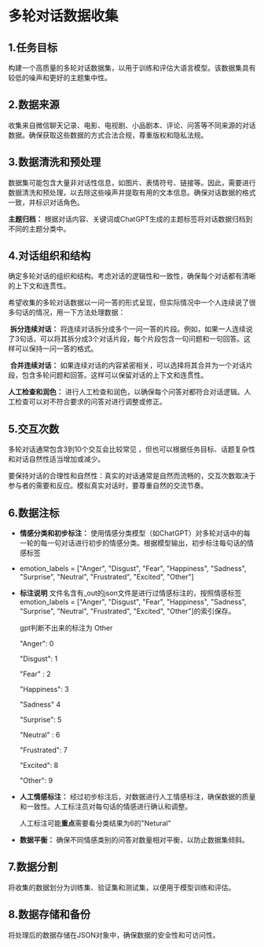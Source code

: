 # 多轮对话数据收集



## 1.**任务目标** 

构建一个高质量的多轮对话数据集，以用于训练和评估大语言模型。该数据集具有较低的噪声和更好的主题集中性。

## 2.**数据来源** 

 收集来自微信聊天记录、电影、电视剧、小品剧本、评论、问答等不同来源的对话数据。确保获取这些数据的方式合法合规，尊重版权和隐私法规。 

## 3.**数据清洗和预处理** 

数据集可能包含大量非对话性信息，如图片、表情符号、链接等。因此，需要进行数据清洗和预处理，以去除这些噪声并提取有用的文本信息。确保对话数据的格式一致，并标识对话角色。 

**主题归档：** 根据对话内容、关键词或ChatGPT生成的主题标签将对话数据归档到不同的主题分类中。 

## 4.**对话组织和结构** 

确定多轮对话的组织和结构。考虑对话的逻辑性和一致性，确保每个对话都有清晰的上下文和连贯性。

希望收集的多轮对话数据以一问一答的形式呈现，但实际情况中一个人连续说了很多句话的情况，用一下方法处理数据：

​	**拆分连续对话：** 将连续对话拆分成多个一问一答的片段。例如，如果一人连续说了3句话，可以将其拆分成3个对话片段，每个片段包含一句问题和一句回答。这样可以保持一问一答的格式。

​	**合并连续对话：** 如果连续对话的内容紧密相关，可以选择将其合并为一个对话片段，包含多轮问题和回答。这样可以保留对话的上下文和连贯性。 

 **人工检查和润色：** 进行人工检查和润色，以确保每个问答对都符合对话逻辑。人工检查可以对不符合要求的问答对进行调整或修正。 

## 5.**交互次数**

多轮对话通常包含3到10个交互会比较常见 ，但也可以根据任务目标、话题复杂性和对话自然性适当增加或减少。

要保持对话的合理性和自然性：真实的对话通常是自然而流畅的，交互次数取决于参与者的需要和反应。模拟真实对话时，要尊重自然的交流节奏。 

##  6.**数据注标** 

- **情感分类和初步标注：** 使用情感分类模型（如ChatGPT）对多轮对话中的每一轮的每一句对话进行初步的情感分类。根据模型输出，初步标注每句话的情感标签
-  emotion_labels = ["Anger", "Disgust", "Fear", "Happiness", "Sadness", "Surprise", "Neutral", "Frustrated", "Excited", "Other"]

-  **标注说明**
   文件名含有_out的json文件是进行过情感标注的，按照情感标签emotion_labels = ["Anger", "Disgust", "Fear", "Happiness", "Sadness", "Surprise", "Neutral", "Frustrated", "Excited", "Other"]的索引保存。
   
   gpt判断不出来的标注为 Other 
   
   "Anger": 0
   
   "Disgust": 1
   
   "Fear" : 2
   
   "Happiness": 3
   
   "Sadness" 4
   
   "Surprise": 5
   
   "Neutral" : 6
   
   "Frustrated": 7
   
   "Excited": 8
   
   "Other": 9

- **人工情感标注：** 经过初步标注后，对数据进行人工情感标注，确保数据的质量和一致性。人工标注员对每句话的情感进行确认和调整。

   人工标注可能**重点**需要看分类结果为6的"Netural"

- **数据平衡：** 确保不同情感类别的问答对数量相对平衡，以防止数据集倾斜。 

## 7.**数据分割** 

将收集的数据划分为训练集、验证集和测试集，以便用于模型训练和评估。

## 8.**数据存储和备份** 

将处理后的数据存储在JSON对象中，确保数据的安全性和可访问性。






